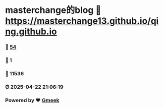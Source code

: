 # masterchange的blog :link: https://masterchange13.github.io/qing.github.io 
### :page_facing_up: [54](https://masterchange13.github.io/qing.github.io/tag.html) 
### :speech_balloon: 1 
### :hibiscus: 11536 
### :alarm_clock: 2025-04-22 21:06:19 
### Powered by :heart: [Gmeek](https://github.com/Meekdai/Gmeek)
